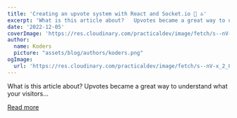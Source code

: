 ```yaml
---
title: 'Creating an upvote system with React and Socket.io 🥳 🔝'
excerpt: 'What is this article about?   Upvotes became a great way to understand what your visitors...'
date: '2022-12-05'
coverImage: 'https://res.cloudinary.com/practicaldev/image/fetch/s--nV-x_2_Q--/c_imagga_scale,f_auto,fl_progressive,h_420,q_auto,w_1000/https://dev-to-uploads.s3.amazonaws.com/uploads/articles/vmc79powj0vi3jdrok16.jpeg'
author:
  name: Koders
  picture: "assets/blog/authors/koders.png"
ogImage:
  url: 'https://res.cloudinary.com/practicaldev/image/fetch/s--nV-x_2_Q--/c_imagga_scale,f_auto,fl_progressive,h_420,q_auto,w_1000/https://dev-to-uploads.s3.amazonaws.com/uploads/articles/vmc79powj0vi3jdrok16.jpeg'
---
```


What is this article about?   Upvotes became a great way to understand what your visitors...

[Read more](https://dev.to/novu/creating-an-upvote-system-with-react-and-socketio-5aoj)
